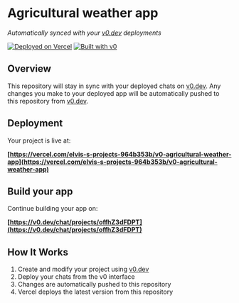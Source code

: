 # Agricultural weather app

*Automatically synced with your [v0.dev](https://v0.dev) deployments*

[![Deployed on Vercel](https://img.shields.io/badge/Deployed%20on-Vercel-black?style=for-the-badge&logo=vercel)](https://vercel.com/elvis-s-projects-964b353b/v0-agricultural-weather-app)
[![Built with v0](https://img.shields.io/badge/Built%20with-v0.dev-black?style=for-the-badge)](https://v0.dev/chat/projects/offhZ3dFDPT)

## Overview

This repository will stay in sync with your deployed chats on [v0.dev](https://v0.dev).
Any changes you make to your deployed app will be automatically pushed to this repository from [v0.dev](https://v0.dev).

## Deployment

Your project is live at:

**[https://vercel.com/elvis-s-projects-964b353b/v0-agricultural-weather-app](https://vercel.com/elvis-s-projects-964b353b/v0-agricultural-weather-app)**

## Build your app

Continue building your app on:

**[https://v0.dev/chat/projects/offhZ3dFDPT](https://v0.dev/chat/projects/offhZ3dFDPT)**

## How It Works

1. Create and modify your project using [v0.dev](https://v0.dev)
2. Deploy your chats from the v0 interface
3. Changes are automatically pushed to this repository
4. Vercel deploys the latest version from this repository